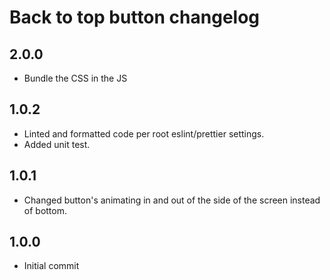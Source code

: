 # Back to top button changelog

## 2.0.0
* Bundle the CSS in the JS

## 1.0.2
* Linted and formatted code per root eslint/prettier settings.
* Added unit test.

## 1.0.1
* Changed button's animating in and out of the side of the screen instead of bottom.

## 1.0.0
* Initial commit
